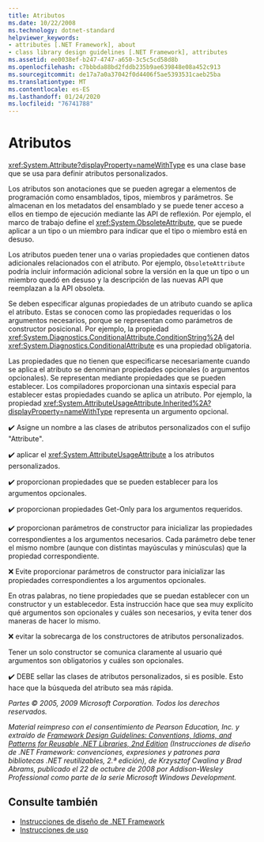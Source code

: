 ```yaml
---
title: Atributos
ms.date: 10/22/2008
ms.technology: dotnet-standard
helpviewer_keywords:
- attributes [.NET Framework], about
- class library design guidelines [.NET Framework], attributes
ms.assetid: ee0038ef-b247-4747-a650-3c5c5cd58d8b
ms.openlocfilehash: c7bbbda88bd2fddb235b9ae639848e08a452c913
ms.sourcegitcommit: de17a7a0a37042f0d4406f5ae5393531caeb25ba
ms.translationtype: MT
ms.contentlocale: es-ES
ms.lasthandoff: 01/24/2020
ms.locfileid: "76741788"
---
```

# <a name="attributes"></a>Atributos
<xref:System.Attribute?displayProperty=nameWithType> es una clase base que se usa para definir atributos personalizados.

 Los atributos son anotaciones que se pueden agregar a elementos de programación como ensamblados, tipos, miembros y parámetros. Se almacenan en los metadatos del ensamblado y se puede tener acceso a ellos en tiempo de ejecución mediante las API de reflexión. Por ejemplo, el marco de trabajo define el <xref:System.ObsoleteAttribute>, que se puede aplicar a un tipo o un miembro para indicar que el tipo o miembro está en desuso.

 Los atributos pueden tener una o varias propiedades que contienen datos adicionales relacionados con el atributo. Por ejemplo, `ObsoleteAttribute` podría incluir información adicional sobre la versión en la que un tipo o un miembro quedó en desuso y la descripción de las nuevas API que reemplazan a la API obsoleta.

 Se deben especificar algunas propiedades de un atributo cuando se aplica el atributo. Estas se conocen como las propiedades requeridas o los argumentos necesarios, porque se representan como parámetros de constructor posicional. Por ejemplo, la propiedad <xref:System.Diagnostics.ConditionalAttribute.ConditionString%2A> del <xref:System.Diagnostics.ConditionalAttribute> es una propiedad obligatoria.

 Las propiedades que no tienen que especificarse necesariamente cuando se aplica el atributo se denominan propiedades opcionales (o argumentos opcionales). Se representan mediante propiedades que se pueden establecer. Los compiladores proporcionan una sintaxis especial para establecer estas propiedades cuando se aplica un atributo. Por ejemplo, la propiedad <xref:System.AttributeUsageAttribute.Inherited%2A?displayProperty=nameWithType> representa un argumento opcional.

 ✔️ Asigne un nombre a las clases de atributos personalizados con el sufijo "Attribute".

 ✔️ aplicar el <xref:System.AttributeUsageAttribute> a los atributos personalizados.

 ✔️ proporcionan propiedades que se pueden establecer para los argumentos opcionales.

 ✔️ proporcionan propiedades Get-Only para los argumentos requeridos.

 ✔️ proporcionan parámetros de constructor para inicializar las propiedades correspondientes a los argumentos necesarios. Cada parámetro debe tener el mismo nombre (aunque con distintas mayúsculas y minúsculas) que la propiedad correspondiente.

 ❌ Evite proporcionar parámetros de constructor para inicializar las propiedades correspondientes a los argumentos opcionales.

 En otras palabras, no tiene propiedades que se puedan establecer con un constructor y un establecedor. Esta instrucción hace que sea muy explícito qué argumentos son opcionales y cuáles son necesarios, y evita tener dos maneras de hacer lo mismo.

 ❌ evitar la sobrecarga de los constructores de atributos personalizados.

 Tener un solo constructor se comunica claramente al usuario qué argumentos son obligatorios y cuáles son opcionales.

 ✔️ DEBE sellar las clases de atributos personalizados, si es posible. Esto hace que la búsqueda del atributo sea más rápida.

 *Partes © 2005, 2009 Microsoft Corporation. Todos los derechos reservados.*

 *Material reimpreso con el consentimiento de Pearson Education, Inc. y extraído de [Framework Design Guidelines: Conventions, Idioms, and Patterns for Reusable .NET Libraries, 2nd Edition](https://www.informit.com/store/framework-design-guidelines-conventions-idioms-and-9780321545619) (Instrucciones de diseño de .NET Framework: convenciones, expresiones y patrones para bibliotecas .NET reutilizables, 2.ª edición), de Krzysztof Cwalina y Brad Abrams, publicado el 22 de octubre de 2008 por Addison-Wesley Professional como parte de la serie Microsoft Windows Development.*

## <a name="see-also"></a>Consulte también

- [Instrucciones de diseño de .NET Framework](../../../docs/standard/design-guidelines/index.md)
- [Instrucciones de uso](../../../docs/standard/design-guidelines/usage-guidelines.md)
